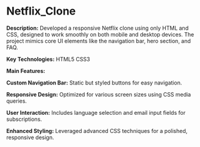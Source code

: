 # Netflix_Clone

**Description:** 
Developed a responsive Netflix clone using only HTML and CSS, designed to work smoothly on both mobile and desktop devices. The project mimics core UI elements like the navigation bar, hero section, and FAQ.

**Key Technologies:**
HTML5
CSS3

**Main Features:**

**Custom Navigation Bar:** Static but styled buttons for easy navigation.

**Responsive Design:** Optimized for various screen sizes using CSS media queries.

**User Interaction:** Includes language selection and email input fields for subscriptions.

**Enhanced Styling:** Leveraged advanced CSS techniques for a polished, responsive design.
